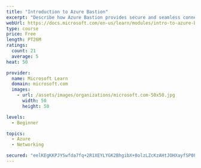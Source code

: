 ```yaml
---
title: "Introduction to Azure Bastion"
excerpt: "Describe how Azure Bastion provides secure and seamless connectivity to your VMs directly in the Azure portal. Determine whether Azure Bastion can replace your administrative jump boxes."
webUrl: https://docs.microsoft.com/en-us/learn/modules/intro-to-azure-bastion/
type: course
price: Free
length: PT26M
ratings:
  count: 21
  average: 5
heat: 50

provider:
  name: Microsoft Learn
  domain: microsoft.com
  images:
    - url: /assets/images/organizations/microsoft.com-50x50.jpg
      width: 50
      height: 50

levels:
  - Beginner

topics:
  - Azure
  - Networking

secured: "eelKEgKKPJYSwfda7fq+2R1XEYLYGK2BhgibX+8olzLZcKzAHtJOHXayfSP0FWiH4kiGl/KwzTn8eVm0EKkncpyMW0mF+fgm97vQNs8lLsRUW2NytiDDXoRZnSDb0AdRpfEZWapRbb3PuLDWJxxqnJXpsToXnW4qqdFl1BpN0YTDSMS2/t3DvIHa8p6/PLWND+uZwOPl2VE2v720hJ/Es/BWBdcPnCQ9gPf/vr9hy/Xy2NwkvQIerGfv9jw+EI40HBEo9SLmW+9cwu08x4T1AxVW+6SXCPGxYgXP6lAaSvvM704oSA/AJj4LaBeYXKfCOzRJIwNXLP+qTSddMKzETZjT2hlSFp4J0lD7LFHj0AfDzOWCbtcZnXV/wLcqDXXS0DdgoPhN8d8MTGHi2l0o2+LikdUsDe3ldBWCCUwaOJM=;XPtR1uT5GR8uY6TkVURoqQ=="
---
```


